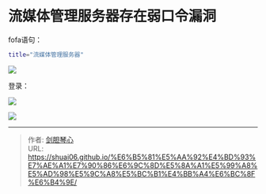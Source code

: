 # 流媒体管理服务器存在弱⼝令漏洞




fofa语句：

```bash
title="流媒体管理服务器"
```

![](http://image.geoer.cn/%E6%B5%81%E5%AA%92%E4%BD%93%E5%BC%B1%E5%8F%A3%E4%BB%A4.jpg)



登录：

![](http://image.geoer.cn/%E6%B5%81%E5%AA%92%E4%BD%93%E7%99%BB%E5%BD%95.jpg)



![](http://image.geoer.cn/%E6%B5%81%E5%AA%92%E4%BD%931.jpg)


---

> 作者: [剑胆琴心](http://shuai06.github.io)  
> URL: https://shuai06.github.io/%E6%B5%81%E5%AA%92%E4%BD%93%E7%AE%A1%E7%90%86%E6%9C%8D%E5%8A%A1%E5%99%A8%E5%AD%98%E5%9C%A8%E5%BC%B1%E4%BB%A4%E6%BC%8F%E6%B4%9E/  

